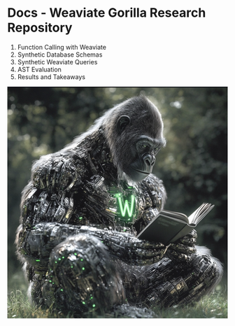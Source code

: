 # Docs - Weaviate Gorilla Research Repository

1. Function Calling with Weaviate
2. Synthetic Database Schemas
3. Synthetic Weaviate Queries
4. AST Evaluation
5. Results and Takeaways

![Weaviate Gorilla](../visuals/weaviate-gorillas/gorilla-112.png)

